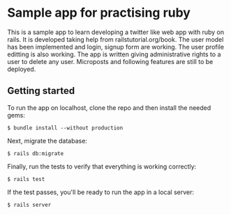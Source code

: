 # Sample app for practising ruby

This is a sample app to learn developing a twitter like web app with ruby on rails. It is developed taking help from railstutorial.org/book. The user model has been implemented and login, signup form are working. The user profile editting is also working. The app is written giving administrative rights to a user to delete any user. Microposts and following features are still to be deployed.

## Getting started

To run the app on localhost, clone the repo and then install the needed gems:

```
$ bundle install --without production
```

Next, migrate the database:

```
$ rails db:migrate
```

Finally, run the tests to verify that everything is working correctly:

```
$ rails test
```

If the test passes, you'll be ready to run the app in a local server:

```
$ rails server
```
